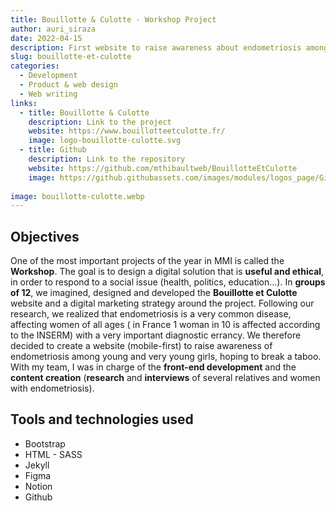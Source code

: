 ```yaml
---
title: Bouillotte & Culotte - Workshop Project
author: auri_siraza
date: 2022-04-15
description: First website to raise awareness about endometriosis among girls aged 9 to 16.
slug: bouillotte-et-culotte
categories:
  - Development
  - Product & web design
  - Web writing
links:
  - title: Bouillotte & Culotte
    description: Link to the project
    website: https://www.bouillotteetculotte.fr/
    image: logo-bouillotte-culotte.svg
  - title: Github
    description: Link to the repository
    website: https://github.com/mthibaultweb/BouillotteEtCulotte
    image: https://github.githubassets.com/images/modules/logos_page/GitHub-Mark.png
                    
image: bouillotte-culotte.webp
---
```


## Objectives

One of the most important projects of the year in MMI is called the **Workshop**. The goal is to design a digital solution that is **useful and ethical**, in order to respond to a social issue (health, politics, education...). In **groups of 12**, we imagined, designed and developed the **Bouillotte et Culotte** website and a digital marketing strategy around the project. Following our research, we realized that endometriosis is a very common disease, affecting women of all ages ( in France 1 woman in 10 is affected according to the INSERM) with a very important diagnostic errancy. We therefore decided to create a website (mobile-first) to raise awareness of endometriosis among young and very young girls, hoping to break a taboo. With my team, I was in charge of the **front-end development** and the **content creation** (**research** and **interviews** of several relatives and women with endometriosis).

## Tools and technologies used

* Bootstrap
* HTML - SASS
* Jekyll
* Figma
* Notion
* Github